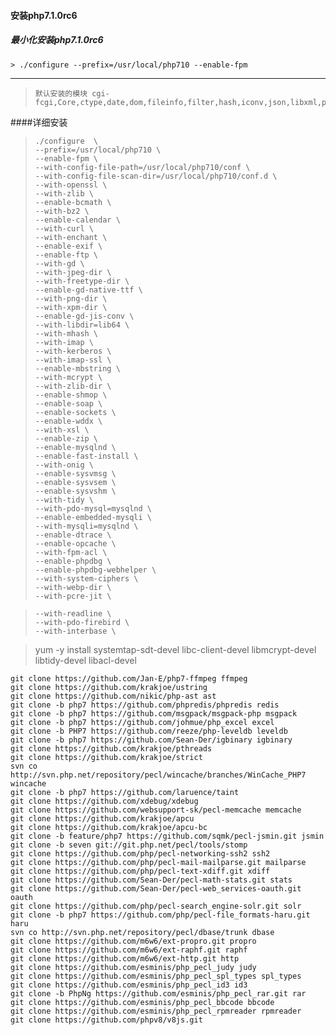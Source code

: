 #### 安装php7.1.0rc6
##### 最小化安装php7.1.0rc6
    > ./configure --prefix=/usr/local/php710 --enable-fpm

---
>     默认安装的模块 cgi-fcgi,Core,ctype,date,dom,fileinfo,filter,hash,iconv,json,libxml,pcre,PDO,pdo_sqlite,Phar,posix,Reflection,session,SimpleXML,SPL,sqlite3,standard,tokenizer,xml,xmlreader,xmlwriter

####详细安装

>     ./configure  \
>     --prefix=/usr/local/php710 \
>     --enable-fpm \
>     --with-config-file-path=/usr/local/php710/conf \
>     --with-config-file-scan-dir=/usr/local/php710/conf.d \
>     --with-openssl \
>     --with-zlib \
>     --enable-bcmath \
>     --with-bz2 \
>     --enable-calendar \
>     --with-curl \
>     --with-enchant \
>     --enable-exif \
>     --enable-ftp \
>     --with-gd \
>     --with-jpeg-dir \
>     --with-freetype-dir \
>     --enable-gd-native-ttf \
>     --with-png-dir \
>     --with-xpm-dir \
>     --enable-gd-jis-conv \
>     --with-libdir=lib64 \
>     --with-mhash \
>     --with-imap \
>     --with-kerberos \
>     --with-imap-ssl \
>     --enable-mbstring \
>     --with-mcrypt \
>     --with-zlib-dir \
>     --enable-shmop \
>     --enable-soap \
>     --enable-sockets \
>     --enable-wddx \
>     --with-xsl \
>     --enable-zip \
>     --enable-mysqlnd \
>     --enable-fast-install \
>     --with-onig \
>     --enable-sysvmsg \
>     --enable-sysvsem \
>     --enable-sysvshm \
>     --with-tidy \
>     --with-pdo-mysql=mysqlnd \
>     --enable-embedded-mysqli \
>     --with-mysqli=mysqlnd \
>     --enable-dtrace \
>     --enable-opcache \
>     --with-fpm-acl \
>     --enable-phpdbg \
>     --enable-phpdbg-webhelper \
>     --with-system-ciphers \
>     --with-webp-dir \
>     --with-pcre-jit \



>     --with-readline \
>     --with-pdo-firebird \
>     --with-interbase \





> yum -y install systemtap-sdt-devel libc-client-devel libmcrypt-devel libtidy-devel libacl-devel


```
git clone https://github.com/Jan-E/php7-ffmpeg ffmpeg 
git clone https://github.com/krakjoe/ustring 
git clone https://github.com/nikic/php-ast ast 
git clone -b php7 https://github.com/phpredis/phpredis redis 
git clone -b php7 https://github.com/msgpack/msgpack-php msgpack 
git clone -b php7 https://github.com/johmue/php_excel excel 
git clone -b PHP7 https://github.com/reeze/php-leveldb leveldb 
git clone -b php7 https://github.com/Sean-Der/igbinary igbinary 
git clone https://github.com/krakjoe/pthreads 
git clone https://github.com/krakjoe/strict 
svn co http://svn.php.net/repository/pecl/wincache/branches/WinCache_PHP7 wincache 
git clone -b php7 https://github.com/laruence/taint 
git clone https://github.com/xdebug/xdebug 
git clone https://github.com/websupport-sk/pecl-memcache memcache 
git clone https://github.com/krakjoe/apcu 
git clone https://github.com/krakjoe/apcu-bc 
git clone -b feature/php7 https://github.com/sqmk/pecl-jsmin.git jsmin 
git clone -b seven git://git.php.net/pecl/tools/stomp 
git clone https://github.com/php/pecl-networking-ssh2 ssh2 
git clone https://github.com/php/pecl-mail-mailparse.git mailparse 
git clone https://github.com/php/pecl-text-xdiff.git xdiff 
git clone https://github.com/Sean-Der/pecl-math-stats.git stats 
git clone https://github.com/Sean-Der/pecl-web_services-oauth.git oauth 
git clone https://github.com/php/pecl-search_engine-solr.git solr 
git clone -b php7 https://github.com/php/pecl-file_formats-haru.git haru 
svn co http://svn.php.net/repository/pecl/dbase/trunk dbase 
git clone https://github.com/m6w6/ext-propro.git propro 
git clone https://github.com/m6w6/ext-raphf.git raphf 
git clone https://github.com/m6w6/ext-http.git http 
git clone https://github.com/esminis/php_pecl_judy judy 
git clone https://github.com/esminis/php_pecl_spl_types spl_types 
git clone https://github.com/esminis/php_pecl_id3 id3 
git clone -b PhpNg https://github.com/esminis/php_pecl_rar.git rar 
git clone https://github.com/esminis/php_pecl_bbcode bbcode 
git clone https://github.com/esminis/php_pecl_rpmreader rpmreader 
git clone https://github.com/phpv8/v8js.git
```